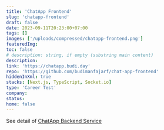 ```yaml
---
title: 'ChatApp Frontend'
slug: 'chatapp-frontend'
draft: false
date: 2023-09-11T20:23:00+07:00
tags: []
images: ['/uploads/compressed/chatapp-frontend.png']
featuredImg:
toc: false
# description: string, if empty (substring main content)
description:
link: 'https://chatapp.budi.day'
repo: 'https://github.com/budimanfajarf/chat-app-frontend'
hiddenInXml: true
stacks: [Next.js, TypeScript, Socket.io]
type: 'Career Test'
company:
status:
home: false
---
```


See detail of [ChatApp Backend Service](/dev/chatapp-backend)
